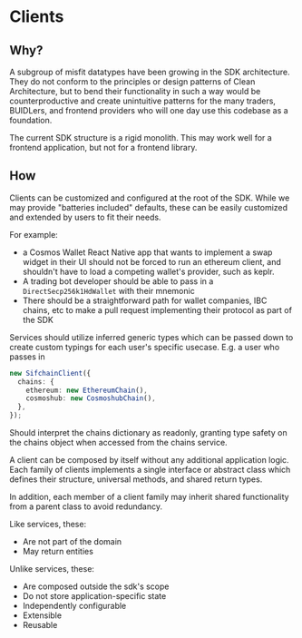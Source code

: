 # Clients

## Why?

A subgroup of misfit datatypes have been growing in the SDK architecture. They do not conform to the principles or design patterns of Clean Architecture, but to bend their functionality in such a way would be counterproductive and create unintuitive patterns for the many traders, BUIDLers, and frontend providers who will one day use this codebase as a foundation.

The current SDK structure is a rigid monolith. This may work well for a frontend application, but not for a frontend library.

## How

Clients can be customized and configured at the root of the SDK. While we may provide "batteries included" defaults, these can be easily customized and extended by users to fit their needs.

For example:

- a Cosmos Wallet React Native app that wants to implement a swap widget in their UI should not be forced to run an ethereum client, and shouldn't have to load a competing wallet's provider, such as keplr.
- A trading bot developer should be able to pass in a `DirectSecp256k1HdWallet` with their mnemonic
- There should be a straightforward path for wallet companies, IBC chains, etc to make a pull request implementing their protocol as part of the SDK

Services should utilize inferred generic types which can be passed down to create custom typings for each user's specific usecase.
E.g. a user who passes in

```typescript
new SifchainClient({
  chains: {
    ethereum: new EthereumChain(),
    cosmoshub: new CosmoshubChain(),
  },
});
```

Should interpret the chains dictionary as readonly, granting type safety on the chains object when accessed from the chains service.

A client can be composed by itself without any additional application logic. Each family of clients implements a single interface or abstract class which defines their structure, universal methods, and shared return types.

In addition, each member of a client family may inherit shared functionality from a parent class to avoid redundancy.

Like services, these:

- Are not part of the domain
- May return entities

Unlike services, these:

- Are composed outside the sdk's scope
- Do not store application-specific state
- Independently configurable
- Extensible
- Reusable
